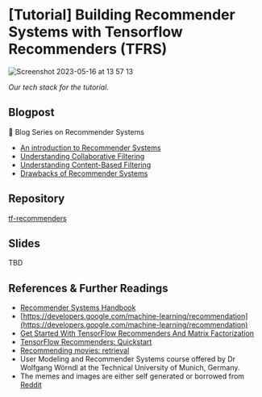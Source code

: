 # [Tutorial] Building Recommender Systems with Tensorflow Recommenders (TFRS)
![Screenshot 2023-05-16 at 13 57 13](https://user-images.githubusercontent.com/16054868/238635853-afc04a5d-e1e4-470d-8fb3-451ebba70dfd.png)

*Our tech stack for the tutorial.*
## Blogpost
:pushpin: Blog Series on Recommender Systems

* [An introduction to Recommender Systems](https://medium.com/@ashmi_banerjee/an-introduction-to-recommender-systems-aa82f3929a77)
* [Understanding Collaborative Filtering](https://medium.com/@ashmi_banerjee/understanding-collaborative-filtering-f1f496c673fd)
* [Understanding Content-Based Filtering](https://medium.com/@ashmi_banerjee/understanding-recommender-systems-using-per-item-features-b0cf5783e663)
* [Drawbacks of Recommender Systems](https://medium.com/@ashmi_banerjee/drawbacks-of-recommender-systems-e6a596fc937e)

## Repository
[tf-recommenders](https://github.com/ashmibanerjee/tf-recommenders.git)

## Slides
TBD

## References & Further Readings

* [Recommender Systems Handbook](https://link.springer.com/book/10.1007/978-0-387-85820-3)
* [https://developers.google.com/machine-learning/recommendation](https://developers.google.com/machine-learning/recommendation)
* [Get Started With TensorFlow Recommenders And Matrix Factorization](https://predictivehacks.com/get-started-with-tensorflow-recommenders-and-matrix-factorization/)
* [TensorFlow Recommenders: Quickstart](https://www.tensorflow.org/recommenders/examples/quickstart)
* [Recommending movies: retrieval](https://www.tensorflow.org/recommenders/examples/basic_retrieval)
* User Modeling and Recommender Systems course offered by Dr Wolfgang Wörndl at the Technical University of Munich, Germany.
* The memes and images are either self generated or borrowed from [Reddit](https://www.reddit.com/)
